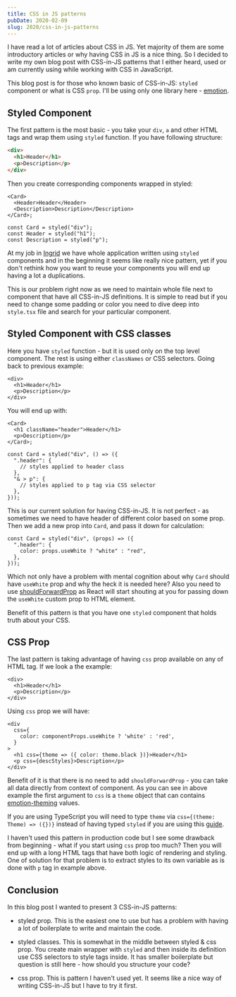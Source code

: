 ```yaml
---
title: CSS in JS patterns
pubDate: 2020-02-09
slug: 2020/css-in-js-patterns
---
```


I have read a lot of articles about CSS in JS. Yet majority of them are some introductory articles
or why having CSS in JS is a nice thing. So I decided to write my own blog post with CSS-in-JS patterns
that I either heard, used or am currently using while working with CSS in JavaScript.

This blog post is for those who known basic of CSS-in-JS: `styled` component or what is CSS `prop`. I'll be using only one library here - [emotion](https://github.com/emotion-js/emotion).

## Styled Component

The first pattern is the most basic - you take your `div`, `a` and other HTML tags and wrap them
using `styled` function. If you have following structure:

```html
<div>
  <h1>Header</h1>
  <p>Description</p>
</div>
```

Then you create corresponding components wrapped in styled:

```tsx
<Card>
  <Header>Header</Header>
  <Description>Description</Description>
</Card>;

const Card = styled("div");
const Header = styled("h1");
const Description = styled("p");
```

At my job in [Ingrid](https://www.ingrid.com/) we have whole application written using `styled` components and in the beginning it seems
like really nice pattern, yet if you don't rethink how you want to reuse your components you will end
up having a lot a duplications.

This is our problem right now as we need to maintain whole file next
to component that have all CSS-in-JS definitions. It is simple to read but if you need to change some
padding or color you need to dive deep into `style.tsx` file and search for your particular component.

## Styled Component with CSS classes

Here you have `styled` function - but it is used only on the top level component. The rest
is using either `classNames` or CSS selectors. Going back to previous example:

```tsx
<div>
  <h1>Header</h1>
  <p>Description</p>
</div>
```

You will end up with:

```tsx
<Card>
  <h1 className="header">Header</h1>
  <p>Description</p>
</Card>;

const Card = styled("div", () => ({
  ".header": {
    // styles applied to header class
  },
  "& > p": {
    // styles applied to p tag via CSS selector
  },
}));
```

This is our current solution for having CSS-in-JS. It is not perfect - as sometimes we need to have
header of different color based on some prop. Then we add a new prop into `Card`, and pass it down for
calculation:

```tsx
const Card = styled("div", (props) => ({
  ".header": {
    color: props.useWhite ? "white" : "red",
  },
}));
```

Which not only have a problem with mental cognition about why `Card` should have `useWhite` prop and
why the heck it is needed here? Also you need to use [shouldForwardProp](https://emotion.sh/docs/styled#customizing-prop-forwarding) as React will start shouting at you for passing down the `useWhite` custom prop to HTML element.

Benefit of this pattern is that you have one `styled` component that holds truth about your CSS.

## CSS Prop

The last pattern is taking advantage of having `css` prop available on any of HTML tag. If we look
a the example:

```tsx
<div>
  <h1>Header</h1>
  <p>Description</p>
</div>
```

Using `css` prop we will have:

```tsx
<div
  css={
    color: componentProps.useWhite ? 'white' : 'red',
  }
>
  <h1 css={theme => ({ color: theme.black })}>Header</h1>
  <p css={descStyles}>Description</p>
</div>
```

Benefit of it is that there is no need to add `shouldForwardProp` - you can take all data directly
from context of component. As you can see in above example the first argument to `css` is a `theme`
object that can contains [emotion-theming]() values.

If you are using TypeScript you will need to type `theme` via `css={(theme: Theme) => ({})}` instead
of having typed `styled` if you are using this [guide]().

I haven't used this pattern in production code but I see some drawback from beginning - what if you
start using `css` prop too much? Then you will end up with a long HTML tags that have both logic of
rendering and styling. One of solution for that problem is to extract styles to its own variable as
is done with `p` tag in example above.

## Conclusion

In this blog post I wanted to present 3 CSS-in-JS patterns:

- styled prop. This is the easiest one to use but has a problem with having a lot of boilerplate to
  write and maintain the code.

- styled classes. This is somewhat in the middle between styled & css prop. You create main wrapper
  with `styled` and then inside its definition use CSS selectors to style tags inside. It has smaller
  boilerplate but question is still here - how should you structure your code?

- css prop. This is pattern I haven't used yet. It seems like a nice way of writing CSS-in-JS but
  I have to try it first.
